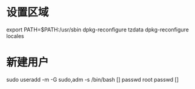 # 设置区域
export PATH=$PATH:/usr/sbin
dpkg-reconfigure tzdata
dpkg-reconfigure locales

# 新建用户
sudo useradd -m -G sudo,adm -s /bin/bash []
passwd root
passwd []